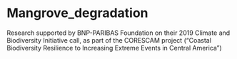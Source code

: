 # Mangrove_degradation

Research supported by BNP-PARIBAS Foundation on their 2019 Climate and Biodiversity Initiative call, as part of the CORESCAM project (“Coastal Biodiversity Resilience to Increasing Extreme Events in Central America”)
